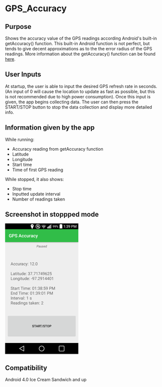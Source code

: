 # GPS_Accuracy
## Purpose
Shows the accuracy value of the GPS readings according Android's built-in getAccuracy() function. 
This built-in Android function is not perfect, but tends to give decent approximations as to the the error 
radius of the GPS readings. More information about the getAccuracy() function can be found 
<a href="https://developer.android.com/reference/android/location/Location#getAccuracy()">here</a>.
## User Inputs
At startup,  the user is able to input the desired GPS refresh rate in seconds. (An input of 0 will cause the location to update as fast as possible, but this is not recommended due to high power consumption). Once this input is given, the app begins collecting data. The user can then press the START/STOP button to stop the data collection and display more detailed info.
## Information given by the app
While running:
* Accuracy reading from getAccuracy function
* Latitude
* Longitude
* Start time
* Time of first GPS reading  

While stopped, it also shows:
* Stop time
* Inputted update interval
* Number of readings taken
## Screenshot in stoppped mode
<img src="screenshot.png" width="240" height="427">

## Compatibility
Android 4.0 Ice Cream Sandwich and up
